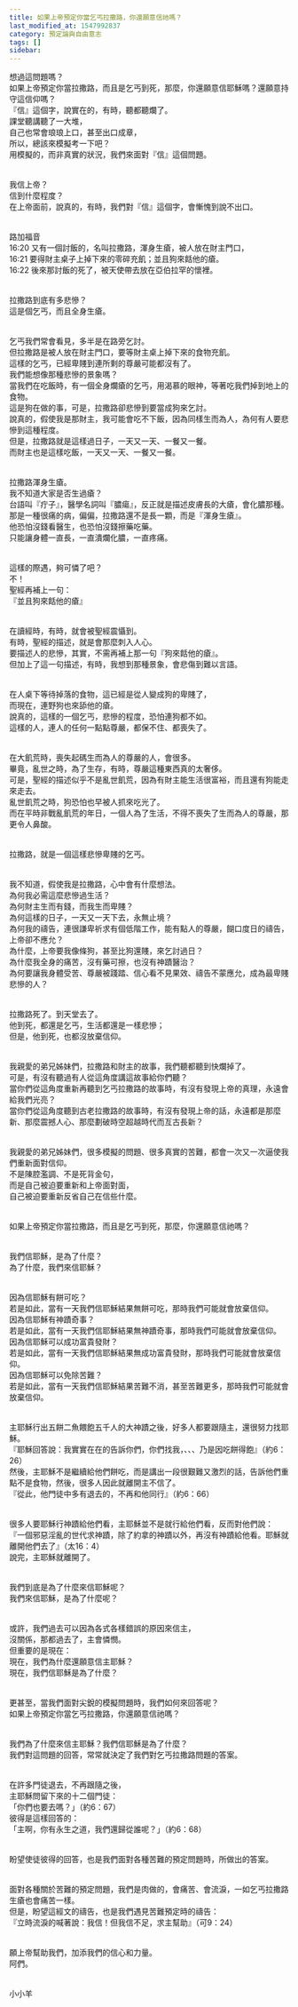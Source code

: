 ```yaml
---
title: 如果上帝預定你當乞丐拉撒路，你還願意信祂嗎？
last_modified_at: 1547992837
category: 預定論與自由意志
tags: []
sidebar: 
---
```


<p>想過這問題嗎？<br/>如果上帝預定你當拉撒路，而且是乞丐到死，那麼，你還願意信耶穌嗎？還願意持守這信仰嗎？<br/><!--more-->『信』這個字，說實在的，有時，聽都聽爛了。<br/>課堂聽講聽了一大堆，<br/>自己也常會琅琅上口，甚至出口成章，<br/>所以，總該來模擬考一下吧？<br/>用模擬的，而非真實的狀況，我們來面對『信』這個問題。<br/><br/><br/>我信上帝？<br/>信到什麼程度？<br/>在上帝面前，說真的，有時，我們對『信』這個字，會慚愧到說不出口。<br/><br/><br/>路加福音<br/>16:20 又有一個討飯的，名叫拉撒路，渾身生瘡，被人放在財主門口，<br/>16:21 要得財主桌子上掉下來的零碎充飢；並且狗來餂他的瘡。<br/>16:22 後來那討飯的死了，被天使帶去放在亞伯拉罕的懷裡。<br/><br/><br/>拉撒路到底有多悲慘？<br/>這是個乞丐，而且全身生瘡。<br/><br/><br/>乞丐我們常會看見，多半是在路旁乞討。<br/>但拉撒路是被人放在財主門口，要等財主桌上掉下來的食物充飢。<br/>這樣的乞丐，已經卑賤到連所剩的尊嚴可能都沒有了。<br/>我們能想像那種悲慘的景象嗎？<br/>當我們在吃飯時，有一個全身爛瘡的乞丐，用渴慕的眼神，等著吃我們掉到地上的食物。<br/>這是狗在做的事，可是，拉撒路卻悲慘到要當成狗來乞討。<br/>說真的，假使我是那財主，我可能會吃不下飯，因為同樣生而為人，為何有人要悲慘到這種程度。<br/>但是，拉撒路就是這樣過日子，一天又一天、一餐又一餐。<br/>而財主也是這樣吃飯，一天又一天、一餐又一餐。<br/><br/><br/>拉撒路渾身生瘡。<br/>我不知道大家是否生過瘡？<br/>台語叫『疔子』，醫學名詞叫『膿瘍』，反正就是描述皮膚長的大瘡，會化膿那種。<br/>那是一種很痛的病，偏偏，拉撒路還不是長一顆，而是『渾身生瘡』。<br/>他恐怕沒錢看醫生，也恐怕沒錢擦藥吃藥。<br/>只能讓身體一直長，一直潰爛化膿，一直疼痛。<br/><br/><br/>這樣的際遇，夠可憐了吧？<br/>不！<br/>聖經再補上一句：<br/>『並且狗來餂他的瘡』<br/><br/><br/>在讀經時，有時，就會被聖經震懾到。<br/>有時，聖經的描述，就是會那麼刺入人心。<br/>要描述人的悲慘，其實，不需再補上那一句『狗來餂他的瘡』。<br/>但加上了這一句描述，有時，我想到那種景象，會悲傷到難以言語。<br/><br/><br/>在人桌下等待掉落的食物，這已經是從人變成狗的卑賤了，<br/>而現在，連野狗也來舔他的瘡。<br/>說真的，這樣的一個乞丐，悲慘的程度，恐怕連狗都不如。<br/>這樣的人，連人的任何一點點尊嚴，都保不住、都喪失了。<br/><br/><br/>在大飢荒時，喪失起碼生而為人的尊嚴的人，會很多。<br/>畢竟，亂世之時，為了生存，有時，尊嚴這種東西真的太奢侈。<br/>可是，聖經的描述似乎不是亂世飢荒，因為有財主能生活很富裕，而且還有狗能走來走去。<br/>亂世飢荒之時，狗恐怕也早被人抓來吃光了。<br/>而在平時非戰亂飢荒的年日，一個人為了生活，不得不喪失了生而為人的尊嚴，那更令人鼻酸。<br/><br/><br/>拉撒路，就是一個這樣悲慘卑賤的乞丐。<br/><br/><br/>我不知道，假使我是拉撒路，心中會有什麼想法。<br/>為何我必需這麼悲慘過生活？<br/>為何財主生而有錢，而我生而卑賤？<br/>為何這樣的日子，一天又一天下去，永無止境？<br/>為何我的禱告，連很謙卑祈求有個低階工作，能有點人的尊嚴，餬口度日的禱告，上帝卻不應允？<br/>為什麼，上帝要我像條狗，甚至比狗還賤，來乞討過日？<br/>為什麼我全身的痛苦，沒有藥可擦，也沒有神蹟醫治？<br/>為何要讓我身體受苦、尊嚴被踐踏、信心看不見果效、禱告不蒙應允，成為最卑賤悲慘的人？<br/><br/><br/>拉撒路死了。到天堂去了。<br/>他到死，都還是乞丐，生活都還是一樣悲慘；<br/>但是，他到死，也都沒放棄信仰。<br/><br/><br/>我親愛的弟兄姊妹們，拉撒路和財主的故事，我們聽都聽到快爛掉了。<br/>可是，有沒有聽過有人從這角度講這故事給你們聽？<br/>當你們從這角度重新再聽到乞丐拉撒路的故事時，有沒有發現上帝的真理，永遠會給我們光亮？<br/>當你們從這角度聽到古老拉撒路的故事時，有沒有發現上帝的話，永遠都是那麼新、那麼震撼人心、那麼劃破時空超越時代而亙古長新？<br/><br/><br/>我親愛的弟兄姊妹們，很多模擬的問題、很多真實的苦難，都會一次又一次逼使我們重新面對信仰。<br/>不是陳腔濫調、不是死背金句，<br/>而是自己被迫要重新和上帝面對面，<br/>自己被迫要重新反省自己在信些什麼。<br/><br/><br/>如果上帝預定你當拉撒路，而且是乞丐到死，那麼，你還願意信祂嗎？<br/><br/><br/>我們信耶穌，是為了什麼？<br/>為了什麼，我們來信耶穌？<br/><br/><br/>因為信耶穌有餅可吃？<br/>若是如此，當有一天我們信耶穌結果無餅可吃，那時我們可能就會放棄信仰。<br/>因為信耶穌有神蹟奇事？<br/>若是如此，當有一天我們信耶穌結果無神蹟奇事，那時我們可能就會放棄信仰。<br/>因為信耶穌可以成功富貴發財？<br/>若是如此，當有一天我們信耶穌結果無成功富貴發財，那時我們可能就會放棄信仰。<br/>因為信耶穌可以免除苦難？<br/>若是如此，當有一天我們信耶穌結果苦難不消，甚至苦難更多，那時我們可能就會放棄信仰。<br/><br/><br/>主耶穌行出五餅二魚餵飽五千人的大神蹟之後，好多人都要跟隨主，還很努力找耶穌。<br/>『耶穌回答說：我實實在在的告訴你們，你們找我，、、、乃是因吃餅得飽』（約6：26）<br/>然後，主耶穌不是繼續給他們餅吃，而是講出一段很艱難又激烈的話，告訴他們重點不是食物，然後，很多人因此就離開主不信了。<br/>『從此，他門徒中多有退去的，不再和他同行』（約6：66）<br/><br/><br/>很多人要耶穌行神蹟給他們看，主耶穌並不是就行給他們看，反而對他們說：<br/>『一個邪惡淫亂的世代求神蹟，除了約拿的神蹟以外，再沒有神蹟給他看。耶穌就離開他們去了』（太16：4）<br/>說完，主耶穌就離開了。<br/><br/><br/>我們到底是為了什麼來信耶穌呢？<br/>我們來信耶穌，是為了什麼呢？<br/><br/><br/>或許，我們過去可以因為各式各樣錯誤的原因來信主，<br/>沒關係，那都過去了，主會憐憫。<br/>但重要的是現在：<br/>現在，我們為什麼還願意信主耶穌？<br/>現在，我們信耶穌是為了什麼？<br/><br/><br/>更甚至，當我們面對尖銳的模擬問題時，我們如何來回答呢？<br/>如果上帝預定你當乞丐拉撒路，你還願意信祂嗎？<br/><br/><br/>我們為了什麼來信主耶穌？我們信耶穌是為了什麼？<br/>我們對這問題的回答，常常就決定了我們對乞丐拉撒路問題的答案。<br/><br/><br/>在許多門徒退去，不再跟隨之後，<br/>主耶穌問留下來的十二個門徒：<br/>「你們也要去嗎？」（約6：67）<br/>彼得是這樣回答的：<br/>「主啊，你有永生之道，我們還歸從誰呢？」（約6：68）<br/><br/><br/>盼望使徒彼得的回答，也是我們面對各種苦難的預定問題時，所做出的答案。<br/><br/><br/>面對各種關於苦難的預定問題，我們是肉做的，會痛苦、會流淚，一如乞丐拉撒路生瘡也會痛苦一樣。<br/>但是，盼望這經文的禱告，也是我們遇見苦難預定時的禱告：<br/>『立時流淚的喊著說：我信！但我信不足，求主幫助』（可9：24）<br/><br/><br/>願上帝幫助我們，加添我們的信心和力量。<br/>阿們。<br/><br/><br/>小小羊
</p>